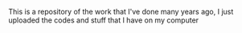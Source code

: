 This is a repository of the work that I've done many years ago, I just uploaded the codes and stuff that I have on my computer 
